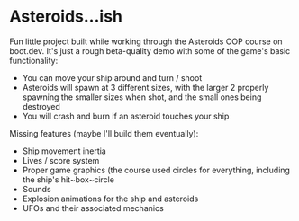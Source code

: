 # Asteroids...ish

Fun little project built while working through the Asteroids OOP course on boot.dev. It's just a rough beta-quality demo with some of the game's basic functionality:
* You can move your ship around and turn / shoot
* Asteroids will spawn at 3 different sizes, with the larger 2 properly spawning the smaller sizes when shot, and the small ones being destroyed
* You will crash and burn if an asteroid touches your ship

Missing features (maybe I'll build them eventually):
* Ship movement inertia
* Lives / score system
* Proper game graphics (the course used circles for everything, including the ship's hit~box~circle
* Sounds
* Explosion animations for the ship and asteroids
* UFOs and their associated mechanics
